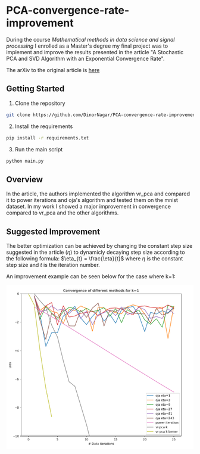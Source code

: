 # PCA-convergence-rate-improvement

During the course *Mathematical methods in data science and signal processing* I enrolled as a Master's degree my final project was to implement and improve the results presented in the article "A Stochastic PCA and SVD Algorithm with an Exponential Convergence Rate".

The arXiv to the original article is [here](https://arxiv.org/abs/1409.2848)

## Getting Started
1. Clone the repository
```bash
git clone https://github.com/DinorNagar/PCA-convergence-rate-improvement.git
```

2. Install the requirements
```bash
pip install -r requirements.txt
```
3. Run the main script
```bash
python main.py
```



## Overview
In the article, the authors implemented the algorithm vr_pca and compared it to power iterations and oja's algorithm and tested them on the mnist dataset. In my work I showed a major improvement in convergence compared to vr_pca and the other algorithms.

## Suggested Improvement
The better optimization can be achieved by changing the constant step size suggested in the article ($\eta$) to dynamicly decaying step size according to the following formula: $\eta_{t} = \frac{\eta}{t}$ where $\eta$ is the constant step size and $t$ is the iteration number.

An improvement example can be seen below for the case where k=1:

<p align="center">
  <img src = "Convergence Algorithms.png" width = "600">  
</p>

